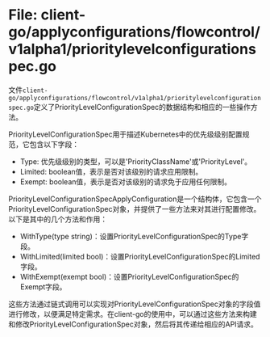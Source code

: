 # File: client-go/applyconfigurations/flowcontrol/v1alpha1/prioritylevelconfigurationspec.go

文件`client-go/applyconfigurations/flowcontrol/v1alpha1/prioritylevelconfigurationspec.go`定义了PriorityLevelConfigurationSpec的数据结构和相应的一些操作方法。

PriorityLevelConfigurationSpec用于描述Kubernetes中的优先级级别配置规范，它包含以下字段：
- Type: 优先级级别的类型，可以是'PriorityClassName'或'PriorityLevel'。
- Limited: boolean值，表示是否对该级别的请求应用限制。
- Exempt: boolean值，表示是否对该级别的请求免于应用任何限制。

PriorityLevelConfigurationSpecApplyConfiguration是一个结构体，它包含一个PriorityLevelConfigurationSpec对象，并提供了一些方法来对其进行配置修改。以下是其中的几个方法和作用：
- WithType(type string)：设置PriorityLevelConfigurationSpec的Type字段。
- WithLimited(limited bool)：设置PriorityLevelConfigurationSpec的Limited字段。
- WithExempt(exempt bool)：设置PriorityLevelConfigurationSpec的Exempt字段。

这些方法通过链式调用可以实现对PriorityLevelConfigurationSpec对象的字段值进行修改，以便满足特定需求。在client-go的使用中，可以通过这些方法来构建和修改PriorityLevelConfigurationSpec对象，然后将其传递给相应的API请求。

